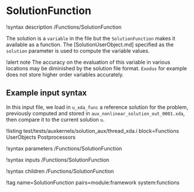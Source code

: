 # SolutionFunction

!syntax description /Functions/SolutionFunction

The solution is a `variable` in the file but the `SolutionFunction` makes it available
as a function. The [SolutionUserObject.md] specified as the `solution` parameter is used
to compute the variable values.

!alert note
The accuracy on the evaluation of this variable in various locations may be diminished
by the solution file format. `Exodus` for example does not store higher order variables
accurately.

## Example input syntax

In this input file, we load in `u_xda_func` a reference solution for the problem, previously
computed and stored in `aux_nonlinear_solution_out_0001.xda`, then compare it to the current solution `u`.

!listing test/tests/auxkernels/solution_aux/thread_xda.i block=Functions UserObjects Postprocessors

!syntax parameters /Functions/SolutionFunction

!syntax inputs /Functions/SolutionFunction

!syntax children /Functions/SolutionFunction

!tag name=SolutionFunction pairs=module:framework system:functions
